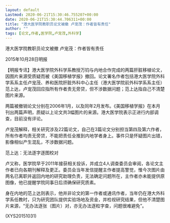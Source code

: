 ```yaml
---
layout: default
Lastmod: 2020-06-21T15:30:46.755207+00:00
date: 2020-06-21T15:30:44.706311+00:00
title: "港大医学院教职员论文被撤 卢宠茂：作者皆有责任"
author: ""
tags: [论文,作者,医学院,卢宠茂,外科学]
---
```


港大医学院教职员论文被撤 卢宠茂：作者皆有责任

2015年10月28日明报

【明报专讯】港大医学院外科学系教授万钧与内地合作完成的两篇肝脏移植论文，因图片来源受质疑而被《美国移植学报》撤回。论文署名作者包括港大医学院外科学系系主任卢宠茂、养和医院肝脏外科中心主任（港大医学院前外科学系系主任）范上达，卢宠茂回应指所有作者责无旁贷，但不涉数据问题；范上达指自己不清楚图片来源。

两篇被撤销论文分别在2006年1月，以及同年2月发布。《美国移植学报》在本月刊出两篇声明，质疑以上论文共3幅图片的来源。港大医学院表示正进行内部调查，目前没有评论。

卢宠茂解释，相关研究涉及22篇论文，自己在3篇论文分别担当第四及第六作者，所有作者均责无旁贷，不能把责任全推到内地学者身上。事件只是怀疑图片出错，影像相似产生混乱，不涉数据问题。

范上达：无法逐字逐图校对

卢又称，医学院早于2011年接获相关投诉，并成立4人调查委员会审阅，各论文主作者已向各期刊解释及更正。委员会当年发信提醒主作者提高警觉，惟今次图片由两名已离职并返回内地的研究助理负责，无法确定问题所在，主作者亦未能提供原图像，他已提醒学院同事日后须确保研究质素。

身在内地的范上达则表示，他并非论文的第一作者或通讯作者，当年仍在港大外科学系任教时，只为研究团队提供实验场地及资金，并检视研究结果，但他不清楚图片来源，“无办法逐张（图片）对，亦无办法逐粒字查，问题很难避免”。

(XYS20151031)

